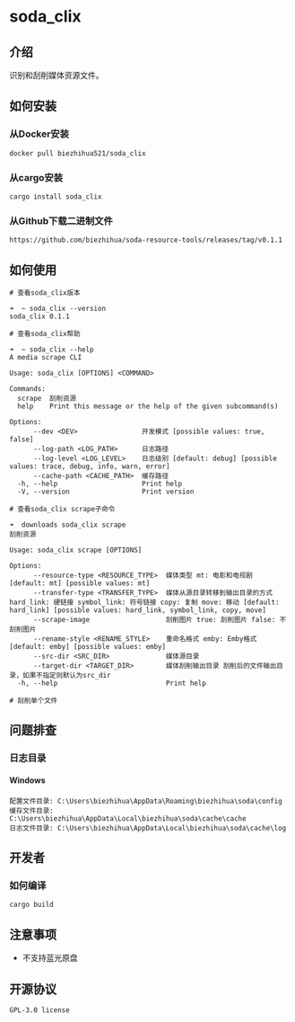# soda_clix

## 介绍

识别和刮削媒体资源文件。

## 如何安装

### 从Docker安装

```shell
docker pull biezhihua521/soda_clix
```

### 从cargo安装

```shell
cargo install soda_clix
```

### 从Github下载二进制文件

```text
https://github.com/biezhihua/soda-resource-tools/releases/tag/v0.1.1
```

## 如何使用


```shell
# 查看soda_clix版本

➜  ~ soda_clix --version
soda_clix 0.1.1
```

```shell
# 查看soda_clix帮助

➜  ~ soda_clix --help
A media scrape CLI

Usage: soda_clix [OPTIONS] <COMMAND>

Commands:
  scrape  刮削资源
  help    Print this message or the help of the given subcommand(s)

Options:
      --dev <DEV>                开发模式 [possible values: true, false]
      --log-path <LOG_PATH>      日志路径
      --log-level <LOG_LEVEL>    日志级别 [default: debug] [possible values: trace, debug, info, warn, error]
      --cache-path <CACHE_PATH>  缓存路径
  -h, --help                     Print help
  -V, --version                  Print version
```

```shell
# 查看soda_clix scrape子命令

➜  downloads soda_clix scrape
刮削资源

Usage: soda_clix scrape [OPTIONS]

Options:
      --resource-type <RESOURCE_TYPE>  媒体类型 mt: 电影和电视剧 [default: mt] [possible values: mt]
      --transfer-type <TRANSFER_TYPE>  媒体从源目录转移到输出目录的方式 hard_link: 硬链接 symbol_link: 符号链接 copy: 复制 move: 移动 [default: hard_link] [possible values: hard_link, symbol_link, copy, move]
      --scrape-image                   刮削图片 true: 刮削图片 false: 不刮削图片
      --rename-style <RENAME_STYLE>    重命名格式 emby: Emby格式 [default: emby] [possible values: emby]
      --src-dir <SRC_DIR>              媒体源目录
      --target-dir <TARGET_DIR>        媒体刮削输出目录 刮削后的文件输出目录，如果不指定则默认为src_dir
  -h, --help                           Print help
```

```shell
# 刮削单个文件

```

## 问题排查

### 日志目录

#### Windows

```text
配置文件目录: C:\Users\biezhihua\AppData\Roaming\biezhihua\soda\config
缓存文件目录: C:\Users\biezhihua\AppData\Local\biezhihua\soda\cache\cache
日志文件目录: C:\Users\biezhihua\AppData\Local\biezhihua\soda\cache\log
```

## 开发者

### 如何编译

```shell
cargo build
```

## 注意事项

- 不支持蓝光原盘

## 开源协议

```text
GPL-3.0 license
```